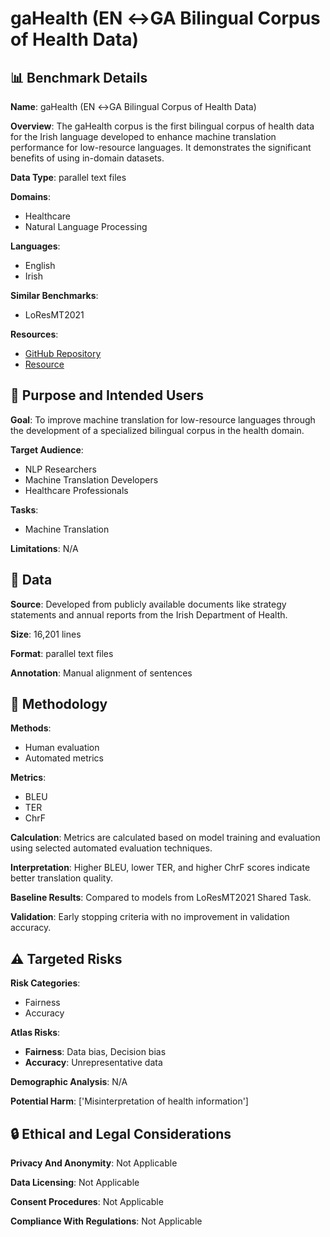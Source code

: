 # gaHealth (EN ↔GA Bilingual Corpus of Health Data)

## 📊 Benchmark Details

**Name**: gaHealth (EN ↔GA Bilingual Corpus of Health Data)

**Overview**: The gaHealth corpus is the first bilingual corpus of health data for the Irish language developed to enhance machine translation performance for low-resource languages. It demonstrates the significant benefits of using in-domain datasets.

**Data Type**: parallel text files

**Domains**:
- Healthcare
- Natural Language Processing

**Languages**:
- English
- Irish

**Similar Benchmarks**:
- LoResMT2021

**Resources**:
- [GitHub Repository](https://github.com/seamusl/gaHealth)
- [Resource](https://aclanthology.org/2022.lrec-1.727)

## 🎯 Purpose and Intended Users

**Goal**: To improve machine translation for low-resource languages through the development of a specialized bilingual corpus in the health domain.

**Target Audience**:
- NLP Researchers
- Machine Translation Developers
- Healthcare Professionals

**Tasks**:
- Machine Translation

**Limitations**: N/A

## 💾 Data

**Source**: Developed from publicly available documents like strategy statements and annual reports from the Irish Department of Health.

**Size**: 16,201 lines

**Format**: parallel text files

**Annotation**: Manual alignment of sentences

## 🔬 Methodology

**Methods**:
- Human evaluation
- Automated metrics

**Metrics**:
- BLEU
- TER
- ChrF

**Calculation**: Metrics are calculated based on model training and evaluation using selected automated evaluation techniques.

**Interpretation**: Higher BLEU, lower TER, and higher ChrF scores indicate better translation quality.

**Baseline Results**: Compared to models from LoResMT2021 Shared Task.

**Validation**: Early stopping criteria with no improvement in validation accuracy.

## ⚠️ Targeted Risks

**Risk Categories**:
- Fairness
- Accuracy

**Atlas Risks**:
- **Fairness**: Data bias, Decision bias
- **Accuracy**: Unrepresentative data

**Demographic Analysis**: N/A

**Potential Harm**: ['Misinterpretation of health information']

## 🔒 Ethical and Legal Considerations

**Privacy And Anonymity**: Not Applicable

**Data Licensing**: Not Applicable

**Consent Procedures**: Not Applicable

**Compliance With Regulations**: Not Applicable
